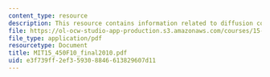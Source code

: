 ```yaml
---
content_type: resource
description: This resource contains information related to diffusion coefficients.
file: https://ol-ocw-studio-app-production.s3.amazonaws.com/courses/15-450-analytics-of-finance-fall-2010/e3f739ff2ef359308846613829607d11_MIT15_450F10_final2010.pdf
file_type: application/pdf
resourcetype: Document
title: MIT15_450F10_final2010.pdf
uid: e3f739ff-2ef3-5930-8846-613829607d11
---
```

